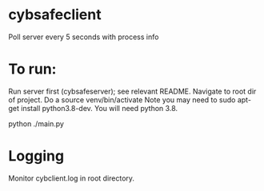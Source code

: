 # cybsafeclient
Poll server every 5 seconds with process info

# To run:
Run server first (cybsafeserver); see relevant README.
Navigate to root dir of project.
Do a source venv/bin/activate
Note you may need to sudo apt-get install python3.8-dev.
You will need python 3.8.

python ./main.py

# Logging
Monitor cybclient.log in root directory.
